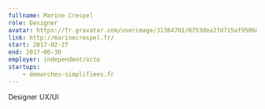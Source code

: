 ```yaml
---
fullname: Marine Crespel
role: Designer
avatar: https://fr.gravatar.com/userimage/31364701/8753dea2fd715af95068c0f0f6a673fe.jpeg?size=512
link: http://marinecrespel.fr/
start: 2017-02-27
end: 2017-06-30
employer: independent/octo
startups:
    - demarches-simplifiees.fr
---
```


Designer UX/UI
